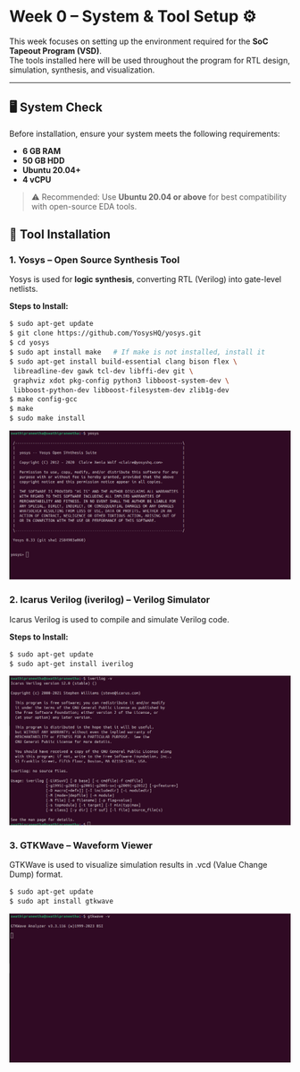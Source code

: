 # Week 0 – System & Tool Setup ⚙️

This week focuses on setting up the environment required for the **SoC Tapeout Program (VSD)**.  
The tools installed here will be used throughout the program for RTL design, simulation, synthesis, and visualization.

---

## 🖥️ System Check
Before installation, ensure your system meets the following requirements:

- **6 GB RAM**  
- **50 GB HDD**  
- **Ubuntu 20.04+**  
- **4 vCPU**

> ⚠️ Recommended: Use **Ubuntu 20.04 or above** for best compatibility with open-source EDA tools.



## 🔧 Tool Installation

### 1. Yosys – Open Source Synthesis Tool
Yosys is used for **logic synthesis**, converting RTL (Verilog) into gate-level netlists.

**Steps to Install:**
```bash
$ sudo apt-get update
$ git clone https://github.com/YosysHQ/yosys.git
$ cd yosys
$ sudo apt install make   # If make is not installed, install it
$ sudo apt-get install build-essential clang bison flex \
 libreadline-dev gawk tcl-dev libffi-dev git \
 graphviz xdot pkg-config python3 libboost-system-dev \
 libboost-python-dev libboost-filesystem-dev zlib1g-dev
$ make config-gcc
$ make
$ sudo make install
```
![Alt text](images/yosys.png)

### 2. Icarus Verilog (iverilog) – Verilog Simulator

Icarus Verilog is used to compile and simulate Verilog code.

**Steps to Install:**
```bash
$ sudo apt-get update
$ sudo apt-get install iverilog
```
![Alt text](images/iverilog.png)

### 3. GTKWave – Waveform Viewer

GTKWave is used to visualize simulation results in .vcd (Value Change Dump) format.
```bash
$ sudo apt-get update
$ sudo apt install gtkwave
```
![Alt text](images/gtkwave.png)

